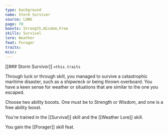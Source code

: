 ```yaml
---
type: background
name: Storm Survivor 
source: LOWG
page: 70
boosts: Strength,Wisdom,Free
skills: Survival
lore: Weather
feat: Forager
traits: 
misc: 
---
```


[[### Storm Survivor]]
`=this.traits`


Through luck or through skill, you managed to survive a catastrophic maritime disaster, such as a shipwreck or being thrown overboard. You have a keen sense for weather or situations that are similar to the one you escaped.

Choose two ability boosts. One must be to Strength or Wisdom, and one is a free ability boost.

You're trained in the [[Survival]] skill and the [[Weather Lore]] skill.

You gain the [[Forager]] skill feat.


